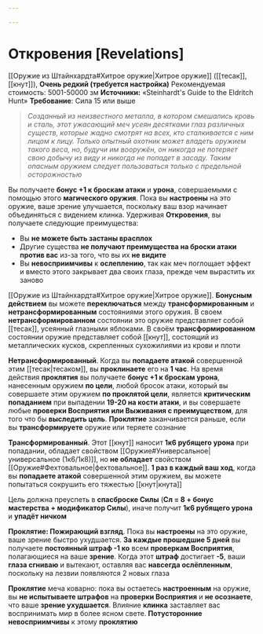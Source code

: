 ```yaml
---

---
```

# Откровения [Revelations]

[[Оружие из Штайнхардта#Хитрое оружие|Хитрое оружие]] ([[тесак]], [[кнут]]), **Очень редкий (требуется настройка)**
Рекомендуемая стоимость: 5001-50000 зм
**Источники:** «Steinhardt's Guide to the Eldritch Hunt»
**Требование**:  Сила 15 или выше

> *Созданный из неизвестного металла, в котором смешались кровь и сталь, этот ужасающий меч усеян десятками глаз различных существ, которые жадно смотрят на всех, кто сталкивается с ним лицом к лицу. Только опытный охотник может владеть оружием такого веса, но, будучи им вооружён, он никогда не потеряет свою добычу из виду и никогда не попадет в засаду. Таким опасным оружием следует пользоваться только с предельной осторожностью*

Вы получаете **бонус +1 к броскам атаки** и **урона**, совершаемыми с помощью этого **магического оружия**. Пока вы **настроены** на это оружие, ваше зрение улучшается, поскольку ваш взор начинает объединяться с видением клинка. Удерживая **Откровения**, вы получаете следующие преимущества:

- Вы **не можете быть застаны врасплох**
- Другие существа **не получают преимущества на броски атаки против вас** из-за того, что вы их **не видите**
- Вы **невосприимчивы** к **ослеплению**, так как меч поглощает эффект и вместо этого закрывает два своих глаза, прежде чем вырастить их заново

[[Оружие из Штайнхардта#Хитрое оружие|Хитрое оружие]]. **Бонусным действием** вы можете **переключаться** между **трансформированным** и **нетрансформированным** состояниями этого оружия. В своем **нетрансформированном** состоянии это оружие представляет собой [[тесак]], усеянный глазными яблоками. В своём **трансформированном** состоянии оружие представляет собой [[кнут]], состоящий из металлических кусков, скрепленных сухожилиями из крови и плоти

**Нетрансформированный**. Когда вы **попадаете атакой** совершенной этим [[тесак|тесаком]], вы **проклинаете** его на **1 час**. На время действия **проклятия** вы получаете **бонус +1 к броскам урона**, нанесенным оружием **по цели**, любой бросок атаки, который вы совершаете этим оружием **по проклятой цели**, является **критическим попаданием** при выпадении **19-20 на кости атаки**, и вы совершаете любые **проверки Восприятия или Выживания с преимуществом**, для того что бы **выследить цель**. **Проклятие** заканчивается раньше, если вы **трансформируете** оружие или теряете сознание

**Трансформированный**. Этот [[кнут]] наносит **1к6 рубящего урона** при попадании, обладает свойством [[Оружие#Универсальное|универсальное (1к6/1к8)]], но **не обладает** свойством [[Оружие#Фехтовальное|фехтовальное]]. **1 раз в каждый ваш ход**, когда вы **попадаете атакой** совершенной этим оружием, вы можете попытаться сокрушить его тяжестью [[кнут|кнута]]

Цель должна преуспеть в **спасброске Силы** (**Сл = 8 + бонус мастерства + модификатор Силы**), иначе получит **1к6 рубящего урона** и **упадёт ничком**

**Проклятие: Пожирающий взгляд**. Пока вы **настроены** на это оружие, ваше зрение быстро ухудшается. **За каждые прошедшие 5 дней** вы получаете **постоянный штраф -1 ко** всем **проверкам Восприятия**, полагающиеся на ваше **зрение**. Когда этот **штраф** достигает **-5**, ваши **глаза сгниваю** и вытекают, оставляя вас **навсегда ослёпленным**, поскольку на лезвии появляются 2 новых глаза

**Проклятие** меча коварно: пока вы остаетесь **настроенным** на оружие, вы **не испытываете штрафов** на **проверки Восприятия** и **не осознаете**, что ваше **зрение ухудшается**. Влияние **клинка** заставляет вас воспринимать мир в более ясном свете. **Потусторонние невосприимчивы** к этому **проклятию**